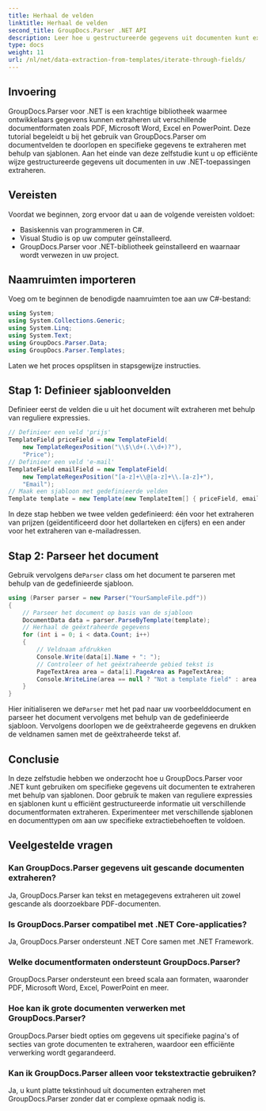```yaml
---
title: Herhaal de velden
linktitle: Herhaal de velden
second_title: GroupDocs.Parser .NET API
description: Leer hoe u gestructureerde gegevens uit documenten kunt extraheren met GroupDocs.Parser voor .NET. Verbeter uw .NET-applicaties met mogelijkheden voor het extraheren van documentgegevens.
type: docs
weight: 11
url: /nl/net/data-extraction-from-templates/iterate-through-fields/
---
```

## Invoering
GroupDocs.Parser voor .NET is een krachtige bibliotheek waarmee ontwikkelaars gegevens kunnen extraheren uit verschillende documentformaten zoals PDF, Microsoft Word, Excel en PowerPoint. Deze tutorial begeleidt u bij het gebruik van GroupDocs.Parser om documentvelden te doorlopen en specifieke gegevens te extraheren met behulp van sjablonen. Aan het einde van deze zelfstudie kunt u op efficiënte wijze gestructureerde gegevens uit documenten in uw .NET-toepassingen extraheren.
## Vereisten
Voordat we beginnen, zorg ervoor dat u aan de volgende vereisten voldoet:
- Basiskennis van programmeren in C#.
- Visual Studio is op uw computer geïnstalleerd.
- GroupDocs.Parser voor .NET-bibliotheek geïnstalleerd en waarnaar wordt verwezen in uw project.

## Naamruimten importeren
Voeg om te beginnen de benodigde naamruimten toe aan uw C#-bestand:
```csharp
using System;
using System.Collections.Generic;
using System.Linq;
using System.Text;
using GroupDocs.Parser.Data;
using GroupDocs.Parser.Templates;
```
Laten we het proces opsplitsen in stapsgewijze instructies.
## Stap 1: Definieer sjabloonvelden
Definieer eerst de velden die u uit het document wilt extraheren met behulp van reguliere expressies.
```csharp
// Definieer een veld 'prijs'
TemplateField priceField = new TemplateField(
    new TemplateRegexPosition("\\$\\d+(.\\d+)?"),
    "Price");
// Definieer een veld 'e-mail'
TemplateField emailField = new TemplateField(
    new TemplateRegexPosition("[a-z]+\\@[a-z]+\\.[a-z]+"),
    "Email");
// Maak een sjabloon met gedefinieerde velden
Template template = new Template(new TemplateItem[] { priceField, emailField });
```
In deze stap hebben we twee velden gedefinieerd: één voor het extraheren van prijzen (geïdentificeerd door het dollarteken en cijfers) en een ander voor het extraheren van e-mailadressen.
## Stap 2: Parseer het document
 Gebruik vervolgens de`Parser` class om het document te parseren met behulp van de gedefinieerde sjabloon.
```csharp
using (Parser parser = new Parser("YourSampleFile.pdf"))
{
    // Parseer het document op basis van de sjabloon
    DocumentData data = parser.ParseByTemplate(template);
    // Herhaal de geëxtraheerde gegevens
    for (int i = 0; i < data.Count; i++)
    {
        // Veldnaam afdrukken
        Console.Write(data[i].Name + ": ");
        // Controleer of het geëxtraheerde gebied tekst is
        PageTextArea area = data[i].PageArea as PageTextArea;
        Console.WriteLine(area == null ? "Not a template field" : area.Text);
    }
}
```
 Hier initialiseren we de`Parser` met het pad naar uw voorbeelddocument en parseer het document vervolgens met behulp van de gedefinieerde sjabloon. Vervolgens doorlopen we de geëxtraheerde gegevens en drukken de veldnamen samen met de geëxtraheerde tekst af.
## Conclusie
In deze zelfstudie hebben we onderzocht hoe u GroupDocs.Parser voor .NET kunt gebruiken om specifieke gegevens uit documenten te extraheren met behulp van sjablonen. Door gebruik te maken van reguliere expressies en sjablonen kunt u efficiënt gestructureerde informatie uit verschillende documentformaten extraheren. Experimenteer met verschillende sjablonen en documenttypen om aan uw specifieke extractiebehoeften te voldoen.

## Veelgestelde vragen
### Kan GroupDocs.Parser gegevens uit gescande documenten extraheren?
Ja, GroupDocs.Parser kan tekst en metagegevens extraheren uit zowel gescande als doorzoekbare PDF-documenten.
### Is GroupDocs.Parser compatibel met .NET Core-applicaties?
Ja, GroupDocs.Parser ondersteunt .NET Core samen met .NET Framework.
### Welke documentformaten ondersteunt GroupDocs.Parser?
GroupDocs.Parser ondersteunt een breed scala aan formaten, waaronder PDF, Microsoft Word, Excel, PowerPoint en meer.
### Hoe kan ik grote documenten verwerken met GroupDocs.Parser?
GroupDocs.Parser biedt opties om gegevens uit specifieke pagina's of secties van grote documenten te extraheren, waardoor een efficiënte verwerking wordt gegarandeerd.
### Kan ik GroupDocs.Parser alleen voor tekstextractie gebruiken?
Ja, u kunt platte tekstinhoud uit documenten extraheren met GroupDocs.Parser zonder dat er complexe opmaak nodig is.